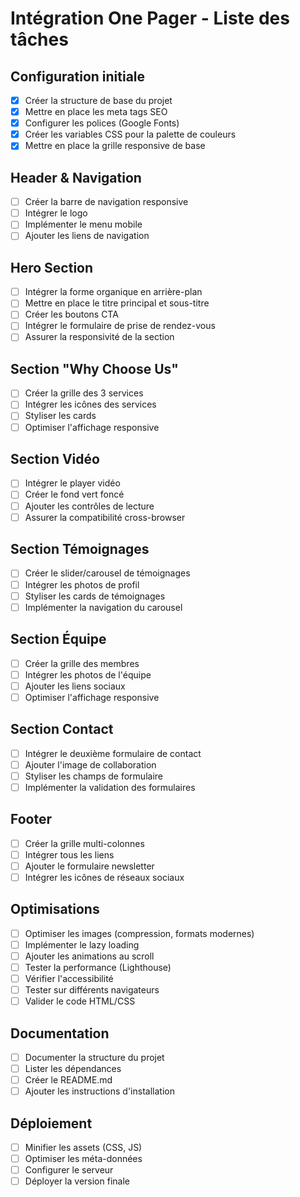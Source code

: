 # Intégration One Pager - Liste des tâches

## Configuration initiale
- [x] Créer la structure de base du projet
- [x] Mettre en place les meta tags SEO
- [x] Configurer les polices (Google Fonts)
- [x] Créer les variables CSS pour la palette de couleurs
- [x] Mettre en place la grille responsive de base

## Header & Navigation
- [ ] Créer la barre de navigation responsive
- [ ] Intégrer le logo
- [ ] Implémenter le menu mobile
- [ ] Ajouter les liens de navigation

## Hero Section
- [ ] Intégrer la forme organique en arrière-plan
- [ ] Mettre en place le titre principal et sous-titre
- [ ] Créer les boutons CTA
- [ ] Intégrer le formulaire de prise de rendez-vous
- [ ] Assurer la responsivité de la section

## Section "Why Choose Us"
- [ ] Créer la grille des 3 services
- [ ] Intégrer les icônes des services
- [ ] Styliser les cards
- [ ] Optimiser l'affichage responsive

## Section Vidéo
- [ ] Intégrer le player vidéo
- [ ] Créer le fond vert foncé
- [ ] Ajouter les contrôles de lecture
- [ ] Assurer la compatibilité cross-browser

## Section Témoignages
- [ ] Créer le slider/carousel de témoignages
- [ ] Intégrer les photos de profil
- [ ] Styliser les cards de témoignages
- [ ] Implémenter la navigation du carousel

## Section Équipe
- [ ] Créer la grille des membres
- [ ] Intégrer les photos de l'équipe
- [ ] Ajouter les liens sociaux
- [ ] Optimiser l'affichage responsive

## Section Contact
- [ ] Intégrer le deuxième formulaire de contact
- [ ] Ajouter l'image de collaboration
- [ ] Styliser les champs de formulaire
- [ ] Implémenter la validation des formulaires

## Footer
- [ ] Créer la grille multi-colonnes
- [ ] Intégrer tous les liens
- [ ] Ajouter le formulaire newsletter
- [ ] Intégrer les icônes de réseaux sociaux

## Optimisations
- [ ] Optimiser les images (compression, formats modernes)
- [ ] Implémenter le lazy loading
- [ ] Ajouter les animations au scroll
- [ ] Tester la performance (Lighthouse)
- [ ] Vérifier l'accessibilité
- [ ] Tester sur différents navigateurs
- [ ] Valider le code HTML/CSS

## Documentation
- [ ] Documenter la structure du projet
- [ ] Lister les dépendances
- [ ] Créer le README.md
- [ ] Ajouter les instructions d'installation

## Déploiement
- [ ] Minifier les assets (CSS, JS)
- [ ] Optimiser les méta-données
- [ ] Configurer le serveur
- [ ] Déployer la version finale 